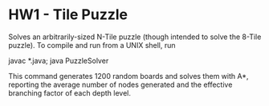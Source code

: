 # HW1 - Tile Puzzle

Solves an arbitrarily-sized N-Tile puzzle (though intended to solve
the 8-Tile puzzle). To compile and run from a UNIX shell, run

javac *.java; java PuzzleSolver

This command generates 1200 random boards and solves them with A*,
reporting the average number of nodes generated and the effective
branching factor of each depth level.
